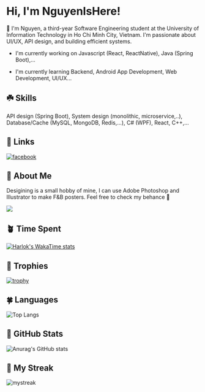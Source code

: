 # Hi, I'm NguyenIsHere! 

👋 I'm Nguyen, a third-year Software Engineering student at the University of Information Technology in Ho Chi Minh City, Vietnam. I'm passionate about UI/UX, API design, and building efficient systems.

- I'm currently working on Javascript (React, ReactNative), Java (Spring Boot),...

- I'm currently learning Backend, Android App Development, Web Development, UI/UX...


## ☘️ Skills
API design (Spring Boot), System design (monolithic, microservice,..), Database/Cache (MySQL, MongoDB, Redis,...), C# (WPF), React, C++,...


## 🫛 Links
 [![facebook](https://img.shields.io/badge/Facebook-1877F2?style=for-the-badge&logo=facebook&logoColor=white)](https://www.facebook.com/tran.nguyen.262468/)


## 🌵 About Me
Desigining is a small hobby of mine, I can use Adobe Photoshop and Illustrator to make F&B posters. Feel free to check my behance 💚

![](https://komarev.com/ghpvc/?username=NguyenIsHere)

## 🪴 Time Spent
[![Harlok's WakaTime stats](https://github-readme-stats.vercel.app/api/wakatime?username=NguyenIsHere&layout=compact&theme=onedark)](https://github.com/anuraghazra/github-readme-stats)

## 🥑 Trophies
[![trophy](https://github-profile-trophy.vercel.app/?username=NguyenIsHere&theme=onedark&row=2&column=3&margin-w=15&margin-h=15)](https://github.com/ryo-ma/github-profile-trophy)

## 🍀 Languages
![Top Langs](https://github-readme-stats.vercel.app/api/top-langs/?username=NguyenIsHere&layout=compact&theme=onedark&exclude_repo=auto_checkonline_messenger---publish,Tool-dkhp-2023,UIT_TCCT)

## 🌱 GitHub Stats
![Anurag's GitHub stats](https://github-readme-stats-bqhz.vercel.app/api?username=NguyenIsHere&show_icons=true&hide_border=true&theme=onedark&count_private=true)   

## 🥦 My Streak
<img src="https://github-readme-streak-stats.herokuapp.com/?user=NguyenIsHere&theme=onedark" alt="mystreak"/>